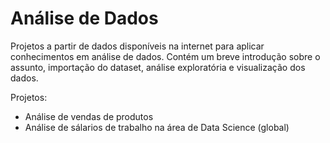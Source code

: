 # Análise de Dados

Projetos a partir de dados disponíveis na internet para aplicar conhecimentos em análise de dados. 
Contém um breve introdução sobre o assunto, importação do dataset, análise exploratória e visualização dos dados.

Projetos:
* Análise de vendas de produtos 
* Análise de sálarios de trabalho na área de Data Science (global)
